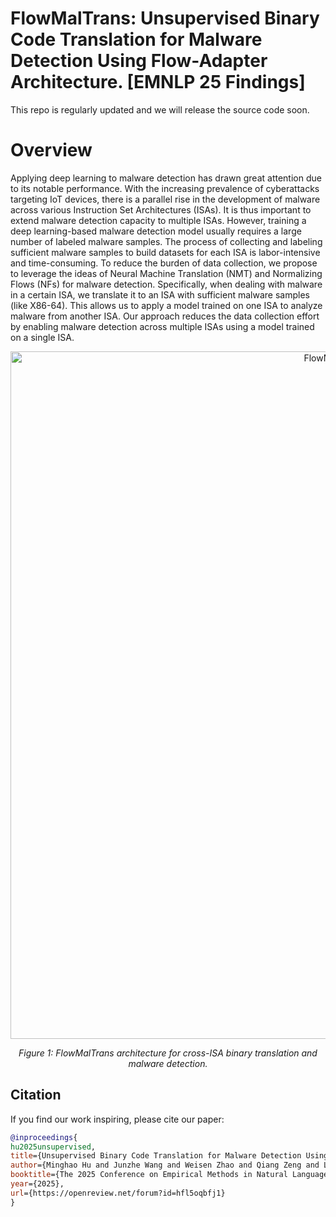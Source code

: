 # FlowMalTrans: Unsupervised Binary Code Translation for Malware Detection Using Flow-Adapter Architecture. [EMNLP 25 Findings]

This repo is regularly updated and we will release the source code soon. 

# Overview

Applying deep learning to malware detection has drawn great attention due to its notable performance. With the increasing prevalence of cyberattacks targeting IoT devices, there is a parallel rise in the development of malware across various Instruction Set Architectures (ISAs). It is thus important to extend malware detection capacity to multiple ISAs. However, training a deep learning-based malware detection model usually requires a large number of labeled malware samples. The process of collecting and labeling sufficient malware samples to build datasets for each ISA is labor-intensive and time-consuming. To reduce the burden of data collection, we propose to leverage the ideas of Neural Machine Translation (NMT) and Normalizing Flows (NFs) for malware detection. Specifically, when dealing with malware in a certain ISA, we translate it to an ISA with sufficient malware samples (like X86-64). This allows us to apply a model trained on one ISA to analyze malware from another ISA. Our approach reduces the data collection effort by enabling malware detection across multiple ISAs using a model trained on a single ISA.
<!-- Center the image -->
<p align="center">
  <img src="overview.png" alt="FlowMalTrans Architecture" width="1100"/>
</p>
<!-- Add caption -->
<p align="center">
  <em>Figure 1: FlowMalTrans architecture for cross-ISA binary translation and malware detection.</em>
</p>

## Citation

If you find our work inspiring, please cite our paper:

```bibtex
@inproceedings{
hu2025unsupervised,
title={Unsupervised Binary Code Translation for Malware Detection Using Flow-Adapter Architecture},
author={Minghao Hu and Junzhe Wang and Weisen Zhao and Qiang Zeng and Lannan Luo},
booktitle={The 2025 Conference on Empirical Methods in Natural Language Processing},
year={2025},
url={https://openreview.net/forum?id=hfl5oqbfj1}
}
```

